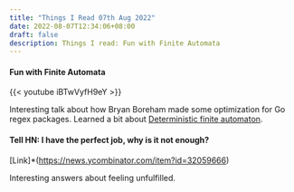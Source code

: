 ```yaml
---
title: "Things I Read 07th Aug 2022"
date: 2022-08-07T12:34:06+08:00
draft: false
description: Things I read: Fun with Finite Automata
---
```


#### Fun with Finite Automata

{{< youtube iBTwVyfH9eY >}}

Interesting talk about how Bryan Boreham made some optimization for Go regex packages.
Learned a bit about [Deterministic finite automaton](https://en.wikipedia.org/wiki/Deterministic_finite_automaton).

#### Tell HN: I have the perfect job, why is it not enough?

[Link]*(https://news.ycombinator.com/item?id=32059666)

Interesting answers about feeling unfulfilled.
